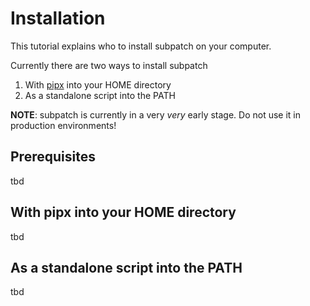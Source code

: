 # Installation

This tutorial explains who to install subpatch on your computer.

Currently there are two ways to install subpatch

1. With [pipx](https://pipx.pypa.io/stable/) into your HOME directory
2. As a standalone script into the PATH

**NOTE**: subpatch is currently in a very *very* early stage. Do not use it in
production environments!


## Prerequisites

tbd

## With pipx into your HOME directory

tbd


## As a standalone script into the PATH

tbd

